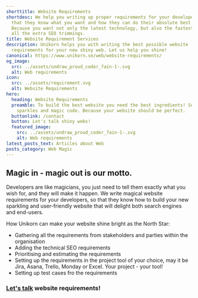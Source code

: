 ```yaml
---
shorttitle: Website Requirements
shortdesc: We help you writing up proper requirements for your developers, so
  that they know what you want and how they can do their absolute best work.
  Because you want not only the latest technology, but also the fastest and with
  all the extra SEO trimmings.
title: Website Requirement Services
description: Unikorn helps you with writing the best possible website
  requirements for your new shiny web. Let us help you shine!
canonical: https://www.unikorn.se/web/website-requirements/
og_image:
  src: ../assets/undraw_proud_coder_7ain-1-.svg
  alt: Web requirements
icon:
  src: ../assets/requirement.svg
  alt: Website Requirements
hero:
  heading: Website Requirements
  preamble: To build the best website you need the best ingredients! Such as
    sparkles and magic code. Because your website should be perfect.
  buttonlink: /contact
  button: Let's talk shiny webs!
  featured_image:
    src: ../assets/undraw_proud_coder_7ain-1-.svg
    alt: Web requirements
latest_posts_text: Articles about Web
posts_category: Web Magic
---
```

## Magic in - magic out is our motto.

Developers are like magicians, you just need to tell them exactly what you wish for, and they will make it happen. We write magical website requirements for your developers, so that they know how to build your new sparkling and user-friendly website that will delight both search engines and end-users.

How Unikorn can make your website shine bright as the North Star:

* Gathering all the requirements from stakeholders and parties within the organisation
* Adding the technical SEO requirements
* Prioritising and estimating the requirements
* Setting up the requirements in the project tool of your choice, may it be Jira, Asana, Trello, Monday or Excel. Your project - your tool! 
* Setting up test cases fro the requirements 

### [Let's talk](/contact) website requirements!